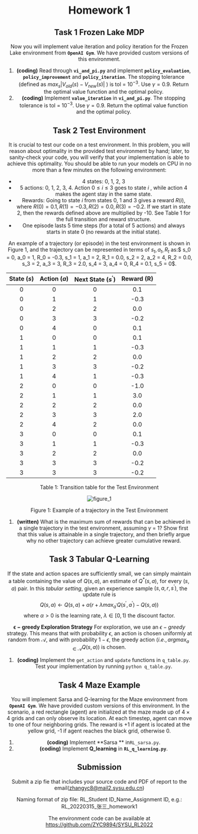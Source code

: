 <center><H1>Homework 1</H1><center>

## Task 1 Frozen Lake MDP

Now you will implement value iteration and policy iteration for the Frozen Lake environment from **`OpenAI Gym`**. We have provided custom versions of this environment.

1. <strong>(coding)</strong> Read through **`vi_and_pi.py`** and implement **`policy_evaluation`**, **`policy_improvement`** and **`policy_iteration`**. The stopping tolerance (defined as $max_s|V_{old}(s)-V_{new}(s)|$ ) is tol = $10^{-3}$. Use $\gamma=0.9$. Return the optimal value function and the optimal policy.
2. <strong>(coding)</strong> Implement **`value_iteration`** in **`vi_and_pi.py`**. The stopping tolerance is tol = $10^{-3}$. Use $\gamma=0.9$. Return the optimal value function and the optimal policy.

## Task 2 Test Environment

It is crucial to test our code on a test environment. In this problem, you will reason about optimality in the provided test environment by hand; later, to sanity-check your code, you will verify that your implementation is able to achieve this optimality. You should be able to run your models on CPU in no more than a few minutes on the following environment:  

* 4 states: 0, 1, 2, 3
* 5 actions: 0, 1, 2, 3, 4. Action $0 \leq i \leq 3$ goes to state $i$ , while action 4 makes the agent stay in the same state.
* Rewards: Going to state $i$ from states 0, 1 and 3 gives a reward $R(i)$, where $R(0)=0.1, R(1)=-0.3, R(2)=0.0, R(3)=-0.2.$ If we start in state 2, then the rewards defined above are multiplied by -10. See Table 1 for the full transition and reward structure.
* One episode lasts 5 time steps (for a total of 5 actions) and always starts in state 0 (no rewards at the
  initial state).  

 An example of a trajectory (or episode) in the test environment is shown in Figure 1, and the trajectory can be represented in terms of $s_t, a_t, R_t$ as:$ s_0 = 0, a_0 = 1, R_0 = -0.3, s_1 = 1, a_1 = 2, R_1 = 0.0, s_2 = 2, a_2 = 4, R_2 = 0.0, s_3 = 2, a_3 = 3, R_3 = 2.0, s_4 = 3, a_4 = 0, R_4 = 0.1, s_5 = 0$.  

| State ($s$) | Action ($a$) | Next State ($s^{\prime}$) | Reward (R) |
| :---------: | :----------: | :-----------------------: | :--------: |
|      0      |      0       |             0             |    0.1     |
|      0      |      1       |             1             |    -0.3    |
|      0      |      2       |             2             |    0.0     |
|      0      |      3       |             3             |    -0.2    |
|      0      |      4       |             0             |    0.1     |
|      1      |      0       |             0             |    0.1     |
|      1      |      1       |             1             |    -0.3    |
|      1      |      2       |             2             |    0.0     |
|      1      |      3       |             3             |    -0.2    |
|      1      |      4       |             1             |    -0.3    |
|      2      |      0       |             0             |    -1.0    |
|      2      |      1       |             1             |    3.0     |
|      2      |      2       |             2             |    0.0     |
|      2      |      3       |             3             |    2.0     |
|      2      |      4       |             2             |    0.0     |
|      3      |      0       |             0             |    0.1     |
|      3      |      1       |             1             |    -0.3    |
|      3      |      2       |             2             |    0.0     |
|      3      |      3       |             3             |    -0.2    |
|      3      |      3       |             3             |    -0.2    |

<center>Table 1: Transition table for the Test Environment<center>

![figure_1](C:\Users\Administrator\Desktop\图片3.png)

<center>Figure 1: Example of a trajectory in the Test Environment<center>

1. <strong>(written)</strong> What is the maximum sum of rewards that can be achieved in a single trajectory in the test environment, assuming $\gamma$ = 1? Show first that this value is attainable in a single trajectory, and then briefly argue why no other trajectory can achieve greater cumulative reward.  

## Task 3 Tabular Q-Learning

If the state and action spaces are sufficiently small, we can simply maintain a table containing the value of  $Q(s, a)$, an estimate of $Q^*(s,a)$, for every $(s, a)$ pair. In this *tabular setting*, given an experience sample $(s,a,r,s^\prime)$, the update rule is 
$$
Q(s,a) \leftarrow Q(s,a) + \alpha(r+\lambda max_{a^\prime} Q(s^\prime, a^\prime) - Q(s,a))
$$
where $\alpha > 0$ is the learning rate, $\lambda \in [0,1)$ the discount factor.

**$\mathbf{\epsilon-greedy}$ Exploration Strategy** For exploration, we use an $\epsilon-greedy$ strategy. This means that with probability $\epsilon$, an action is chosen uniformly at random from $\mathcal{A}$, and with probability $1-\epsilon$, the greedy action $(i.e., argmax_{a\in\mathcal{A}}Q(s,a))$ is chosen.

1. <strong>(coding)</strong> Implement the `get_action` and `update` functions in `q_table.py`. Test your implementation by running `python q_table.py`.

## Task 4 Maze Example

You will implement Sarsa and Q-learning for the Maze environment from **`OpenAI Gym`**. We have provided custom versions of this environment. In the scenario, a red rectangle (agent) are initialized at the maze made up of $4\times4$ grids and can only observe its location. At each timestep, agent can move to one of four neighboring grids. The reward is +1 if agent is located at the yellow grid,  -1 if agent reaches the black grid, otherwise 0. 

1. <strong>(coding)</strong> Implement **Sarsa ** in`RL_sarsa.py`.
2. <strong>(coding)</strong> Implement **Q_learning**  in **`RL_q_learning.py`**.

## Submission

Submit a zip fie that includes your source code and PDF of report to the email(zhangyc8@mail2.sysu.edu.cn)

Naming format of zip file: RL_Student ID_Name_Assignment ID,  e.g.: RL_20220315\_张三\_homework1

The environment code can be available at https://github.com/ZYC9894/SYSU_RL2022

